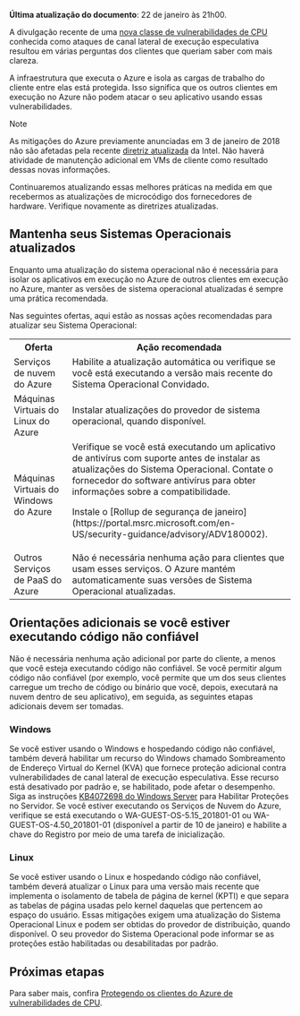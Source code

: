 


**Última atualização do documento**: 22 de janeiro às 21h00.

A divulgação recente de uma [nova classe de vulnerabilidades de CPU](https://portal.msrc.microsoft.com/en-US/security-guidance/advisory/ADV180002) conhecida como ataques de canal lateral de execução especulativa resultou em várias perguntas dos clientes que queriam saber com mais clareza.  

A infraestrutura que executa o Azure e isola as cargas de trabalho do cliente entre elas está protegida.  Isso significa que os outros clientes em execução no Azure não podem atacar o seu aplicativo usando essas vulnerabilidades.

> [!NOTE] 
> As mitigações do Azure previamente anunciadas em 3 de janeiro de 2018 não são afetadas pela recente [diretriz atualizada](https://newsroom.intel.com/news/root-cause-of-reboot-issue-identified-updated-guidance-for-customers-and-partners/) da Intel. Não haverá atividade de manutenção adicional em VMs de cliente como resultado dessas novas informações.
>
> Continuaremos atualizando essas melhores práticas na medida em que recebermos as atualizações de microcódigo dos fornecedores de hardware. Verifique novamente as diretrizes atualizadas.
>

## <a name="keeping-your-operating-systems-up-to-date"></a>Mantenha seus Sistemas Operacionais atualizados

Enquanto uma atualização do sistema operacional não é necessária para isolar os aplicativos em execução no Azure de outros clientes em execução no Azure, manter as versões de sistema operacional atualizadas é sempre uma prática recomendada. 

Nas seguintes ofertas, aqui estão as nossas ações recomendadas para atualizar seu Sistema Operacional: 

<table>
<tr>
<th>Oferta</th> <th>Ação recomendada </th>
</tr>
<tr>
<td>Serviços de nuvem do Azure </td>  <td>Habilite a atualização automática ou verifique se você está executando a versão mais recente do Sistema Operacional Convidado.</td>
</tr>
<tr>
<td>Máquinas Virtuais do Linux do Azure</td> <td>Instalar atualizações do provedor de sistema operacional, quando disponível. </td>
</tr>
<tr>
<td>Máquinas Virtuais do Windows do Azure </td> <td>Verifique se você está executando um aplicativo de antivírus com suporte antes de instalar as atualizações do Sistema Operacional. Contate o fornecedor do software antivírus para obter informações sobre a compatibilidade.<p> Instale o [Rollup de segurança de janeiro](https://portal.msrc.microsoft.com/en-US/security-guidance/advisory/ADV180002). </p></td>
</tr>
<tr>
<td>Outros Serviços de PaaS do Azure</td> <td>Não é necessária nenhuma ação para clientes que usam esses serviços. O Azure mantém automaticamente suas versões de Sistema Operacional atualizadas. </td>
</tr>
</table>

## <a name="additional-guidance-if-you-are-running-untrusted-code"></a>Orientações adicionais se você estiver executando código não confiável 

Não é necessária nenhuma ação adicional por parte do cliente, a menos que você esteja executando código não confiável. Se você permitir algum código não confiável (por exemplo, você permite que um dos seus clientes carregue um trecho de código ou binário que você, depois, executará na nuvem dentro de seu aplicativo), em seguida, as seguintes etapas adicionais devem ser tomadas.  


### <a name="windows"></a>Windows 
Se você estiver usando o Windows e hospedando código não confiável, também deverá habilitar um recurso do Windows chamado Sombreamento de Endereço Virtual do Kernel (KVA) que fornece proteção adicional contra vulnerabilidades de canal lateral de execução especulativa. Esse recurso está desativado por padrão e, se habilitado, pode afetar o desempenho. Siga as instruções [KB4072698 do Windows Server](https://support.microsoft.com/help/4072698/windows-server-guidance-to-protect-against-the-speculative-execution) para Habilitar Proteções no Servidor. Se você estiver executando os Serviços de Nuvem do Azure, verifique se está executando o WA-GUEST-OS-5.15_201801-01 ou WA-GUEST-OS-4.50_201801-01 (disponível a partir de 10 de janeiro) e habilite a chave do Registro por meio de uma tarefa de inicialização.


### <a name="linux"></a>Linux
Se você estiver usando o Linux e hospedando código não confiável, também deverá atualizar o Linux para uma versão mais recente que implementa o isolamento de tabela de página de kernel (KPTI) e que separa as tabelas de página usadas pelo kernel daquelas que pertencem ao espaço do usuário. Essas mitigações exigem uma atualização do Sistema Operacional Linux e podem ser obtidas do provedor de distribuição, quando disponível. O seu provedor do Sistema Operacional pode informar se as proteções estão habilitadas ou desabilitadas por padrão.



## <a name="next-steps"></a>Próximas etapas

Para saber mais, confira [Protegendo os clientes do Azure de vulnerabilidades de CPU](https://azure.microsoft.com/blog/securing-azure-customers-from-cpu-vulnerability/).
